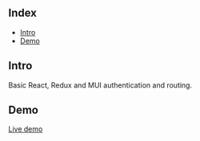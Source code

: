 ## Index

- [Intro](#intro)
- [Demo](#demo)

## Intro

Basic React, Redux and MUI authentication and routing.

## Demo

[Live demo](http://auth-n-route.iding.ir)
